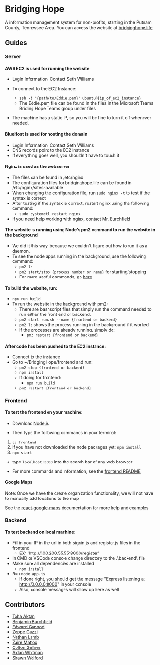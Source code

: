 # Bridging Hope

A information management system for non-profits, starting in the Putnam County, Tennessee Area. You can access the website at [bridginghope.life](https://bridginghope.life)

## Guides

### Server

#### AWS EC2 is used for running the website
- Login Information: Contact Seth Williams
- To connect to the EC2 Instance: 

    - ```ssh -i "{path/to/Eddie.pem}" ubuntu@{ip_of_ec2_instance}```
    - The Eddie.pem file can be found in the files in the Microsoft Teams Briding Hope Teams group under files.
- The machine has a static IP, so you will be fine to turn it off whenever needed.

#### BlueHost is used for hosting the domain
- Login Information: Contact Seth Williams
- DNS records point to the EC2 instance
- If everything goes well, you shouldn't have to touch it

#### Nginx is used as the webserver
- The files can be found in /etc/nginx
- The configuration files for bridginghope.life can be found in /etc/nginx/sites-available
- When changing the configuration file, run ```sudo nginx -t``` to test if the syntax is correct
- After testing if the syntax is correct, restart nginx using the following command:
    - ```sudo systemctl restart nginx```
- If you need help working with nginx, contact Mr. Burchfield

#### The website is running using Node's pm2 command to run the website in the background
- We did it this way, because we couldn't figure out how to run it as a daemon.
- To see the node apps running in the background, use the following command:
    - ```pm2 ls```
    - ```pm2 start/stop {process number or name}``` for starting/stopping
    - For more useful commands, go [here](https://pm2.keymetrics.io/docs/usage/quick-start/)

#### To build the website, run:
- ```npm run build```
- To run the website in the background with pm2:
    - There are bashscript files that simply run the command needed to run either the front end or backend.
    - ```pm2 start run.sh --name {frontend or backend}```
    - ```pm2 ls``` shows the process running in the background if it worked
    - If the processes are already running, simply do:
        - ```pm2 restart {frontend or backend}``` 

#### After code has been pushed to the EC2 instance:
- Connect to the instance
- Go to ~/BridgingHope/frontend and run:
    - ```pm2 stop {frontend or backend}```
    - ```npm install```
    - If doing for frontend:
        - ```npm run build```
    - ```pm2 restart {frontend or backend}```

### Frontend

#### To test the frontend on your machine:

- Download [Node.js](https://nodejs.org)

- Then type the following commands in your terminal:
1. ```cd frontend```
2. if you have not downloaded the node packages yet: ```npm install```
3. ```npm start```

- type ```localhost:3000``` into the search bar of any web browser

- For more commands and information, see the [frontend README](frontend/README.md)

#### Google Maps

Note: Once we have the create organization functionality, we will not have to manually add locations to the map

See the [react-google-maps](https://visgl.github.io/react-google-maps/) documentation for more help and examples

### Backend

#### To test backend on local machine:
- Fill in your IP in the url in both signin.js and register.js files in the frontend
  - EX: 'http://100.200.55.55:8000/register'
- In CMD or VSCode console change directory to the .\backend\ file
- Make sure all dependencies are installed 
    - ```npm install```
- Run ```node app.js```
    - If done right, you should get the message "Express listening at http://0.0.0.0:8000" in your console
    - Also, console messages will show up here as well

## Contributors

- [Taha Aktan](https://github.com/qweaksy)
- [Benjamin Burchfield](https://github.com/ttu-bburchfield)
- [Edward Gannod](https://github.com/egannod)
- [Zeppe Guzzi](https://github.com/zepz001)
- [Nathan Lamb](https://github.com/njlamb)
- [Zaire Mattox](https://github.com/ZaireM)
- [Colton Sellner](https://github.com/casellner)
- [Aidan Whitman](https://github.com/Whitman2003)
- [Shawn Wolford](https://github.com/swolford0408)
